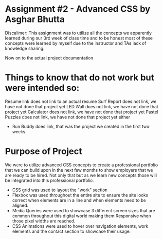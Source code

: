 # Assignment #2 - Advanced CSS by Asghar Bhutta
Discalimer: This assignment was to utilize all the concepts we apparently learned during our 3rd week of class time and to be honest most of these concepts were learned by myself due to the instructor and TAs lack of knowledge sharing.

Now on to the actual project documentation

# Things to know that do not work but were intended so:
Resume link does not link to an actual resume
Surf Report does not link, we have not done that project yet
LED Wall does not link, we have not done that project yet
Calculator does not link, we have not done that project yet
Pastel Puzzles does not link, we have not done that project yet either
- Run Buddy does link, that was the project we created in the first two weeks

# Purpose of Project
We were to utilize advanced CSS concepts to create a professional portfolio that we can build upon in the next few months to show employers that we are ready to be hired.  Not only that but as we learn new concepts those will be integrated into this professional portfolio.
- CSS grid was used to layout the "work" section
- Flexbox was used throughout the entire site to ensure the site looks correct when elements are in a line and when elements need to be aligned.
- Media Queries were used to showcase 3 different screen sizes that are common throughout this digital world making them Responsive when those pixel widths are reached.
- CSS Animations were used to hover over navigation elements, work elements and the contact section to showcase their usage.
